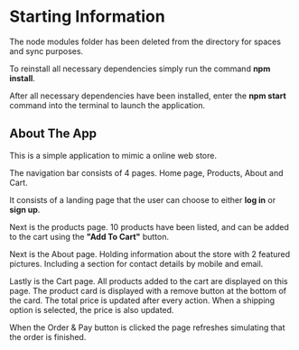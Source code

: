# Starting Information

The node modules folder has been deleted from the directory for spaces and sync purposes.

To reinstall all necessary dependencies simply run the command **npm install**.

After all necessary dependencies have been installed, enter the **npm start** command into the terminal to launch the application.

## About The App

This is a simple application to mimic a online web store.

The navigation bar consists of 4 pages. Home page, Products, About and Cart.

It consists of a landing page that the user can choose to either **log in** or **sign up**.

Next is the products page. 10 products have been listed, and can be added to the cart using the **"Add To Cart"** button.

Next is the About page. Holding information about the store with 2 featured pictures. Including a section for contact details by mobile and email.

Lastly is the Cart page. All products added to the cart are displayed on this page. The product card is displayed with a remove button at the bottom of the card. The total price is updated after every action. When a shipping option is selected, the price is also updated.

When the Order & Pay button is clicked the page refreshes simulating that the order is finished.
